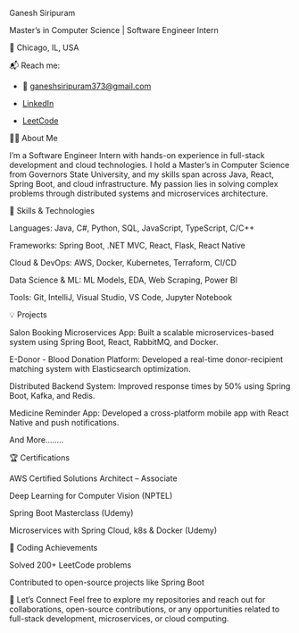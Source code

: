 Ganesh Siripuram

Master’s in Computer Science | Software Engineer Intern

📍 Chicago, IL, USA  

📬 Reach me:

- 📧 ganeshsiripuram373@gmail.com
 
- [LinkedIn](http://linkedin.com/in/sganesh4)
  
- [LeetCode](https://leetcode.com/SiripuramGanesh7/)


👨‍💻 About Me

I’m a Software Engineer Intern with hands-on experience in full-stack development and cloud technologies. I hold a Master’s in Computer Science from Governors State University, and my skills span across Java, React, Spring Boot, and cloud infrastructure. My passion lies in solving complex problems through distributed systems and microservices architecture.

🚀 Skills & Technologies

Languages: Java, C#, Python, SQL, JavaScript, TypeScript, C/C++

Frameworks: Spring Boot, .NET MVC, React, Flask, React Native

Cloud & DevOps: AWS, Docker, Kubernetes, Terraform, CI/CD

Data Science & ML: ML Models, EDA, Web Scraping, Power BI

Tools: Git, IntelliJ, Visual Studio, VS Code, Jupyter Notebook

💡 Projects

Salon Booking Microservices App: Built a scalable microservices-based system using Spring Boot, React, RabbitMQ, and Docker.

E-Donor - Blood Donation Platform: Developed a real-time donor-recipient matching system with Elasticsearch optimization.

Distributed Backend System: Improved response times by 50% using Spring Boot, Kafka, and Redis.

Medicine Reminder App: Developed a cross-platform mobile app with React Native and push notifications.

And More........

🏆 Certifications

AWS Certified Solutions Architect – Associate

Deep Learning for Computer Vision (NPTEL)

Spring Boot Masterclass (Udemy)

Microservices with Spring Cloud, k8s & Docker (Udemy)

🎯 Coding Achievements

Solved 200+ LeetCode problems

Contributed to open-source projects like Spring Boot

🔧 Let’s Connect
Feel free to explore my repositories and reach out for collaborations, open-source contributions, or any opportunities related to full-stack development, microservices, or cloud computing.
